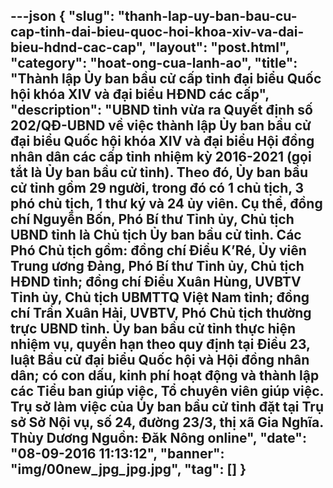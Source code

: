 ---json
{
    "slug": "thanh-lap-uy-ban-bau-cu-cap-tinh-dai-bieu-quoc-hoi-khoa-xiv-va-dai-bieu-hdnd-cac-cap",
    "layout": "post.html",
    "category": "hoat-ong-cua-lanh-ao",
    "title": "Thành lập Ủy ban bầu cử cấp tỉnh đại biểu Quốc hội khóa XIV và đại biểu HĐND các cấp",
    "description": "UBND tỉnh vừa ra Quyết định số 202/QĐ-UBND về việc thành lập Ủy ban bầu cử đại biểu Quốc hội khóa XIV và đại biểu Hội đồng nhân dân các cấp tỉnh nhiệm kỳ 2016-2021 (gọi tắt là Ủy ban bầu cử tỉnh).   Theo đó, Ủy ban bầu cử tỉnh gồm 29 người, trong đó có 1 chủ tịch, 3 phó chủ tịch, 1 thư ký và 24 ủy viên. Cụ thể, đồng chí Nguyễn Bốn, Phó Bí thư Tỉnh ủy, Chủ tịch UBND tỉnh là Chủ tịch Ủy ban bầu cử tỉnh. Các Phó Chủ tịch gồm: đồng chí Điểu K’Ré, Ủy viên Trung ương Đảng, Phó Bí thư Tỉnh ủy, Chủ tịch HĐND tỉnh; đồng chí Điểu Xuân Hùng, UVBTV Tỉnh ủy, Chủ tịch UBMTTQ Việt Nam tỉnh; đồng chí Trần Xuân Hải, UVBTV, Phó Chủ tịch thường trực UBND tỉnh. Ủy ban bầu cử tỉnh thực hiện nhiệm vụ, quyền hạn theo quy định tại Điều 23, luật Bầu cử đại biểu Quốc hội và Hội đồng nhân dân; có con dấu, kinh phí hoạt động và thành lập các Tiểu ban giúp việc, Tổ chuyên viên giúp việc. Trụ sở làm việc của Ủy ban bầu cử tỉnh đặt tại Trụ sở Sở Nội vụ, số 24, đường 23/3, thị xã Gia Nghĩa. Thùy Dương Nguồn: Đăk Nông online",
    "date": "08-09-2016 11:13:12",
    "banner": "img/00new_jpg_jpg.jpg",
    "tag": []
}
---
